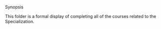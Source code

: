 Synopsis

This folder is a formal display of completing all of the courses related to the Specialization.
